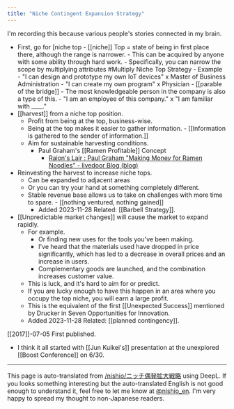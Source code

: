 ```yaml
---
title: "Niche Contingent Expansion Strategy"
---
```


I'm recording this because various people's stories connected in my brain.

- First, go for [niche top
        - [[niche]] Top = state of being in first place there, although the range is narrower.
        - This can be acquired by anyone with some ability through hard work.
        - Specifically, you can narrow the scope by multiplying attributes #Multiply Niche Top Strategy
            - Example
                - "I can design and prototype my own IoT devices" x Master of Business Administration
                - "I can create my own program" x Physician
                    - [[parable of the bridge]]
            - The most knowledgeable person in the company is also a type of this.
                - "I am an employee of this company." x "I am familiar with ____."
- [[harvest]] from a niche top position.
    - Profit from being at the top, business-wise.
    - Being at the top makes it easier to gather information.
            - [[Information is gathered to the sender of information.]]
    - Aim for sustainable harvesting conditions.
        - Paul Graham's [[Ramen Profitable]] Concept
            - [Raion's Lair : Paul Graham "Making Money for Ramen Noodles" - livedoor Blog (blog)](http://blog.livedoor.jp/lionfan/archives/52682058.html)
- Reinvesting the harvest to increase niche tops.
    - Can be expanded to adjacent areas
    - Or you can try your hand at something completely different.
    - Stable revenue base allows us to take on challenges with more time to spare.
            - [[nothing ventured, nothing gained]]
        - Added 2023-11-28 Related: [[Barbell Strategy]].
- [[Unpredictable market changes]] will cause the market to expand rapidly.
    - For example.
        - Or finding new uses for the tools you've been making.
        - I've heard that the materials used have dropped in price significantly, which has led to a decrease in overall prices and an increase in users.
        - Complementary goods are launched, and the combination increases customer value.
    - This is luck, and it's hard to aim for or predict.
    - If you are lucky enough to have this happen in an area where you occupy the top niche, you will earn a large profit.
    - This is the equivalent of the first [[Unexpected Success]] mentioned by Drucker in Seven Opportunities for Innovation.
    - Added 2023-11-28 Related: [[planned contingency]].

[[2017]]-07-05 First published.
- I think it all started with [[Jun Kuikei's]] presentation at the unexplored [[Boost Conference]] on 6/30.

---
This page is auto-translated from [/nishio/ニッチ偶発拡大戦略](https://scrapbox.io/nishio/ニッチ偶発拡大戦略) using DeepL. If you looks something interesting but the auto-translated English is not good enough to understand it, feel free to let me know at [@nishio_en](https://twitter.com/nishio_en). I'm very happy to spread my thought to non-Japanese readers.